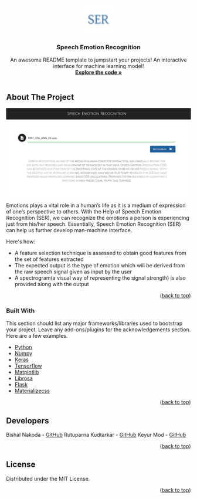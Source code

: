 <!-- PROJECT LOGO -->
<br />
<div align="center">
  <a href="https://github.com/Bishal-Nakoda/SER">
    <img src="static\fav.png" alt="Logo" width="80" height="80">
  </a>

  <h3 align="center">Speech Emotion Recognition</h3>

  <p align="center">
    An awesome README template to jumpstart your projects!
    An interactive interface for machine learning model!
    <br />
    <a href="https://github.com/Bishal-Nakoda/SER"><strong>Explore the code »</strong></a>
    <br />
    <br />
  </p>
</div>

<!-- ABOUT THE PROJECT -->
## About The Project

![demo](./demo.png)
Emotions plays a vital role in a human’s life as it is a medium of expression of one’s perspective to others. With the Help of Speech Emotion Recognition (SER), we can recognize the emotions a person is experiencing just from his/her speech. Essentially, Speech Emotion Recognition (SER) can help us further develop man-machine interface.

Here's how:
* A feature selection technique is assessed to obtain good features from the set of features extracted
* The expected output is the type of emotion which will be derived from the raw speech signal given as input by the user
* A spectrogram(a visual way of representing the signal strength) is also provided along with the output 

<p align="right">(<a href="#top">back to top</a>)</p>

### Built With

This section should list any major frameworks/libraries used to bootstrap your project. Leave any add-ons/plugins for the acknowledgements section. Here are a few examples.

* [Python](https://www.python.org/)
* [Numpy](https://numpy.org/)
* [Keras](https://keras.io/)
* [Tensorflow](https://www.tensorflow.org/)
* [Matplotlib](https://matplotlib.org/)
* [Librosa](https://librosa.org/doc/latest/index.html)
* [Flask](https://flask.palletsprojects.com/en/2.0.x/)
* [Materializecss](https://materializecss.com/)


<p align="right">(<a href="#top">back to top</a>)</p>

<!-- CONTACT -->
## Developers

Bishal Nakoda - [GitHub](https://github.com/Bishal-Nakoda)
Rutuparna Kudtarkar - [GitHub](https://github.com/rutuparna07)
Keyur Mod - [GitHub](https://github.com/BearOnBeets)

<p align="right">(<a href="#top">back to top</a>)</p>

<!-- LICENSE -->
## License

Distributed under the MIT License.
<p align="right">(<a href="#top">back to top</a>)</p>
